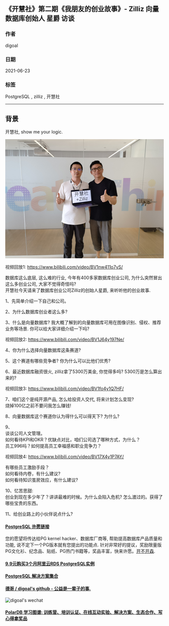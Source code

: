 ## 《开慧社》第二期《我朋友的创业故事》- Zilliz 向量数据库创始人 星爵 访谈  
  
### 作者  
digoal  
  
### 日期  
2021-06-23   
  
### 标签  
PostgreSQL , zilliz , 开慧社   
  
----  
  
## 背景  
开慧社, show me your logic.     
  
![pic](20210623_01_pic_001.jpg)  
    
视频回放1: https://www.bilibili.com/video/BV1nw411o7yS/    
    
数据库这么底层, 这么难的行业, 今年有400多家数据库创业公司, 为什么突然冒出这么多创业公司, 大家不觉得奇怪吗?     
开慧社今天请来了数据库创业公司Zilliz的创始人星爵, 来听听他的创业故事.     
    
1、先简单介绍一下自己和公司。    
    
2、为什么数据库创业者这么多?     
    
3、什么是向量数据库? 我大概了解到的向量数据库可用在图像识别、侵权、推荐业务等场景. 你可以给大家详细介绍一下吗?     
  
视频回放2: https://www.bilibili.com/video/BV1J64y197Ne/   
    
4、你为什么选择向量数据库这条赛道?     
    
5、这个赛道有哪些竞争者? 你为什么可以比他们优秀?     
    
6、最近数据库融资很火, zilliz拿了5300万美金, 你觉得多吗? 5300万是怎么算出来的?    
  
视频回放3: https://www.bilibili.com/video/BV1fo4y1Q7HF/   
    
7、咱们这个是纯开源产品, 怎么给投资人交代, 将来计划怎么变现?     
烧掉100亿之前不要问我怎么赚钱!   
    
8、向量数据库这个赛道你认为得什么可以得天下? 为什么?      
    
9、    
谈谈公司人文管理。    
如何看待KPI和OKR？优缺点对比，咱们公司选了哪种方式，为什么？    
员工996吗？如何提高员工幸福感和职业竞争力？    
  
视频回放4: https://www.bilibili.com/video/BV17X4y1P7AY/   
  
有哪些员工激励手段？    
如何看待内卷，有什么建议?    
如何看待知识茧房效应，有什么建议?    
    
10、忆苦思甜:     
创业到现在多少年了？讲讲最难的时候。为什么会陷入危机? 怎么渡过的。获得了哪些宝贵的东西。    
    
11、给创业路上的小伙伴说点什么?    
    
    
  
#### [PostgreSQL 许愿链接](https://github.com/digoal/blog/issues/76 "269ac3d1c492e938c0191101c7238216")
您的愿望将传达给PG kernel hacker、数据库厂商等, 帮助提高数据库产品质量和功能, 说不定下一个PG版本就有您提出的功能点. 针对非常好的提议，奖励限量版PG文化衫、纪念品、贴纸、PG热门书籍等，奖品丰富，快来许愿。[开不开森](https://github.com/digoal/blog/issues/76 "269ac3d1c492e938c0191101c7238216").  
  
  
#### [9.9元购买3个月阿里云RDS PostgreSQL实例](https://www.aliyun.com/database/postgresqlactivity "57258f76c37864c6e6d23383d05714ea")
  
  
#### [PostgreSQL 解决方案集合](https://yq.aliyun.com/topic/118 "40cff096e9ed7122c512b35d8561d9c8")
  
  
#### [德哥 / digoal's github - 公益是一辈子的事.](https://github.com/digoal/blog/blob/master/README.md "22709685feb7cab07d30f30387f0a9ae")
  
  
![digoal's wechat](../pic/digoal_weixin.jpg "f7ad92eeba24523fd47a6e1a0e691b59")
  
  
#### [PolarDB 学习图谱: 训练营、培训认证、在线互动实验、解决方案、生态合作、写心得拿奖品](https://www.aliyun.com/database/openpolardb/activity "8642f60e04ed0c814bf9cb9677976bd4")
  
